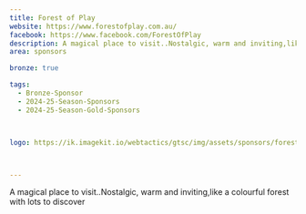 ```yaml
---
title: Forest of Play
website: https://www.forestofplay.com.au/
facebook: https://www.facebook.com/ForestOfPlay
description: A magical place to visit..Nostalgic, warm and inviting,like a colourful forest with lots to discover
area: sponsors

bronze: true

tags:
  - Bronze-Sponsor
  - 2024-25-Season-Sponsors
  - 2024-25-Season-Gold-Sponsors



logo: https://ik.imagekit.io/webtactics/gtsc/img/assets/sponsors/forest-of-play-400x400.jpg



---
```




A magical place to visit..Nostalgic, warm and inviting,like a colourful forest with lots to discover
